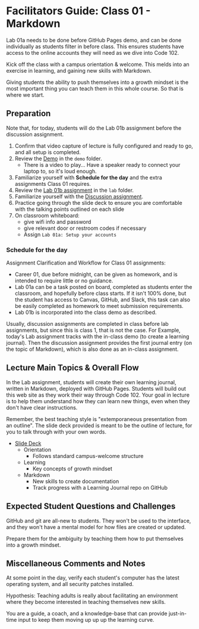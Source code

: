 # Facilitators Guide: Class 01 - Markdown

Lab 01a needs to be done before GitHub Pages demo, and can be done individually as students filter in before class.  This ensures students have access to the online accounts they will need as we dive into Code 102.

Kick off the class with a campus orientation & welcome. This melds into an exercise in learning, and gaining new skills with Markdown. 

Giving students the ability to push themselves into a growth mindset is the most important thing you can teach them in this whole course. So that is where we start. 

## Preparation

Note that, for today, students will do the Lab 01b assignment before the discussion assignment.

1. Confirm that video capture of lecture is fully configured and ready to go, and all setup is completed.
1. Review the [Demo](../demo/) in the `demo` folder. 
    - There is a video to play... Have a speaker ready to connect your laptop to, so it's loud enough. 
1. Familiarize yourself with **Schedule for the day** and the extra assignments Class 01 requires.  
1. Review the [Lab 01b assignment](../lab/) in the `lab` folder. 
1. Familiarize yourself with the [Discussion assignment](../DISCUSSION.md).
1. Practice going through the slide deck to ensure you are comfortable with the talking points outlined on each slide
1. On classroom whiteboard:
    - give wifi info and password
    - give relevant door or restroom codes if necessary
    - Assign `Lab 01a: Setup your accounts`

### Schedule for the day

Assignment Clarification and Workflow for Class 01 assignments:
- Career 01, due before midnight, can be given as homework, and is intended to require little or no guidance.
- Lab 01a can be a task posted on board, completed as students enter the classroom, and hopefully before class starts. If it isn't 100% done, but the student has access to Canvas, GitHub, and Slack, this task can also be easily completed as homework to meet submission requirements.
- Lab 01b is incorporated into the class demo as described. 

Usually, discussion assignments are completed in class before lab assignments, but since this is class 1, that is not the case. For Example, today's Lab assignment tracks with the in-class demo (to create a learning journal). Then the discussion assignment provides the first journal entry (on the topic of Markdown), which is also done as an in-class assignment.

## Lecture Main Topics & Overall Flow

In the Lab assignment, students will create their own learning journal, written in Markdown, deployed with GitHub Pages. Students will build out this web site as they work their way through Code 102. Your goal in lecture is to help them understand how they can learn new things, even when they don't have clear instructions. 

Remember, the best teaching style is "extemporaneous presentation from an outline". The slide deck provided is meant to be the outline of lecture, for you to talk through with your own words. 

- [Slide Deck](https://docs.google.com/presentation/d/13Sg--NUm5edwMc5gL5GviTTwi5KbivYaDsVmJAJOS-E/edit)
  - Orientation
    - Follows standard campus-welcome structure
  - Learning
    - Key concepts of growth mindset
  - Markdown
    - New skills to create documentation
    - Track progress with a Learning Journal repo on GitHub

## Expected Student Questions and Challenges

GitHub and git are all-new to students. They won't be used to the interface, and they won't have a mental model for how files are created or updated. 

Prepare them for the ambiguity by teaching them how to put themselves into a growth mindset. 

## Miscellaneous Comments and Notes

At some point in the day, verify each student's computer has the latest operating system, and all security patches installed. 

Hypothesis: Teaching adults is really about facilitating an environment where they become interested in teaching themselves new skills. 

You are a guide, a coach, and a knowledge-base that can provide just-in-time input to keep them moving up up up the learning curve. 

